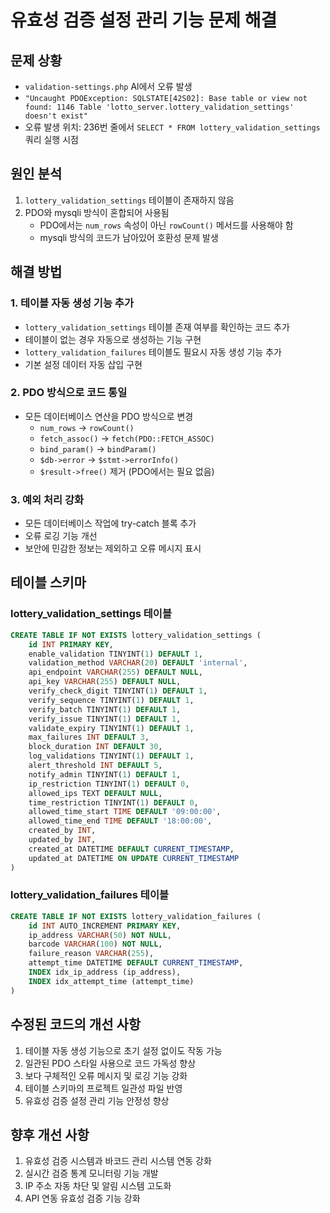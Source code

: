 # 유효성 검증 설정 관리 기능 문제 해결

## 문제 상황
- `validation-settings.php` Al에서 오류 발생
- `"Uncaught PDOException: SQLSTATE[42S02]: Base table or view not found: 1146 Table 'lotto_server.lottery_validation_settings' doesn't exist"`
- 오류 발생 위치: 236번 줄에서 `SELECT * FROM lottery_validation_settings` 쿼리 실행 시점

## 원인 분석
1. `lottery_validation_settings` 테이블이 존재하지 않음
2. PDO와 mysqli 방식이 혼합되어 사용됨
   - PDO에서는 `num_rows` 속성이 아닌 `rowCount()` 메서드를 사용해야 함
   - mysqli 방식의 코드가 남아있어 호환성 문제 발생

## 해결 방법

### 1. 테이블 자동 생성 기능 추가
- `lottery_validation_settings` 테이블 존재 여부를 확인하는 코드 추가
- 테이블이 없는 경우 자동으로 생성하는 기능 구현
- `lottery_validation_failures` 테이블도 필요시 자동 생성 기능 추가
- 기본 설정 데이터 자동 삽입 구현

### 2. PDO 방식으로 코드 통일
- 모든 데이터베이스 연산을 PDO 방식으로 변경
  - `num_rows` → `rowCount()`
  - `fetch_assoc()` → `fetch(PDO::FETCH_ASSOC)`
  - `bind_param()` → `bindParam()`
  - `$db->error` → `$stmt->errorInfo()`
  - `$result->free()` 제거 (PDO에서는 필요 없음)

### 3. 예외 처리 강화
- 모든 데이터베이스 작업에 try-catch 블록 추가
- 오류 로깅 기능 개선
- 보안에 민감한 정보는 제외하고 오류 메시지 표시

## 테이블 스키마

### lottery_validation_settings 테이블
```sql
CREATE TABLE IF NOT EXISTS lottery_validation_settings (
    id INT PRIMARY KEY,
    enable_validation TINYINT(1) DEFAULT 1,
    validation_method VARCHAR(20) DEFAULT 'internal',
    api_endpoint VARCHAR(255) DEFAULT NULL,
    api_key VARCHAR(255) DEFAULT NULL,
    verify_check_digit TINYINT(1) DEFAULT 1,
    verify_sequence TINYINT(1) DEFAULT 1,
    verify_batch TINYINT(1) DEFAULT 1,
    verify_issue TINYINT(1) DEFAULT 1,
    validate_expiry TINYINT(1) DEFAULT 1,
    max_failures INT DEFAULT 3,
    block_duration INT DEFAULT 30,
    log_validations TINYINT(1) DEFAULT 1,
    alert_threshold INT DEFAULT 5,
    notify_admin TINYINT(1) DEFAULT 1,
    ip_restriction TINYINT(1) DEFAULT 0,
    allowed_ips TEXT DEFAULT NULL,
    time_restriction TINYINT(1) DEFAULT 0,
    allowed_time_start TIME DEFAULT '09:00:00',
    allowed_time_end TIME DEFAULT '18:00:00',
    created_by INT,
    updated_by INT,
    created_at DATETIME DEFAULT CURRENT_TIMESTAMP,
    updated_at DATETIME ON UPDATE CURRENT_TIMESTAMP
)
```

### lottery_validation_failures 테이블
```sql
CREATE TABLE IF NOT EXISTS lottery_validation_failures (
    id INT AUTO_INCREMENT PRIMARY KEY,
    ip_address VARCHAR(50) NOT NULL,
    barcode VARCHAR(100) NOT NULL,
    failure_reason VARCHAR(255),
    attempt_time DATETIME DEFAULT CURRENT_TIMESTAMP,
    INDEX idx_ip_address (ip_address),
    INDEX idx_attempt_time (attempt_time)
)
```

## 수정된 코드의 개선 사항
1. 테이블 자동 생성 기능으로 초기 설정 없이도 작동 가능
2. 일관된 PDO 스타일 사용으로 코드 가독성 향상
3. 보다 구체적인 오류 메시지 및 로깅 기능 강화
4. 테이블 스키마의 프로젝트 일관성 파일 반영
5. 유효성 검증 설정 관리 기능 안정성 향상

## 향후 개선 사항
1. 유효성 검증 시스템과 바코드 관리 시스템 연동 강화
2. 실시간 검증 통계 모니터링 기능 개발
3. IP 주소 자동 차단 및 알림 시스템 고도화
4. API 연동 유효성 검증 기능 강화